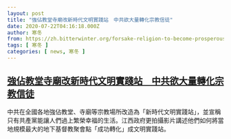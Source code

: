 ```yaml
---
layout: post
title: "強佔教堂寺廟改新時代文明實踐站　中共欲大量轉化宗教信徒"
date: 2020-07-22T04:16:18.000Z
author: 寒冬
from: https://zh.bitterwinter.org/forsake-religion-to-become-prosperous-and-happy/
tags: [ 寒冬 ]
categories: [ news, 寒冬 ]
---
```

<!--1595391378000-->
[強佔教堂寺廟改新時代文明實踐站　中共欲大量轉化宗教信徒](https://zh.bitterwinter.org/forsake-religion-to-become-prosperous-and-happy/)
------

<div>
中共在全國各地強佔教堂、寺廟等宗教場所改造為「新時代文明實踐站」，並宣稱只有共產黨能讓人們過上繁榮幸福的生活。江西政府更拍攝影片講述他們如何將當地規模最大的地下基督教聚會點「成功轉化」成文明實踐站。
</div>
